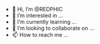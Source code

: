 - 👋 Hi, I’m @REDPHIC
- 👀 I’m interested in ...
- 🌱 I’m currently learning ...
- 💞️ I’m looking to collaborate on ...
- 📫 How to reach me ...

<!---
REDPHIC/REDPHIC is a ✨ special ✨ repository because its `README.md` (this file) appears on your GitHub profile.
You can click the Preview link to take a look at your changes.
--->
